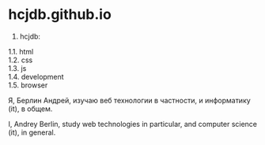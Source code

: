 # hcjdb.github.io

1. hcjdb:<br>

1.1. html<br>
1.2. css<br>
1.3. js<br>
1.4. development<br>
1.5. browser<br>

 Я, Берлин Андрей, изучаю веб технологии
в частности, и информатику (it), в общем. 

I, Andrey Berlin, study web technologies
in particular, and computer science (it), 
in general.
